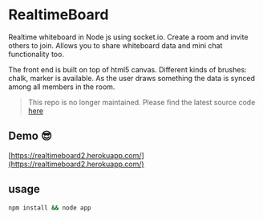 # RealtimeBoard
Realtime whiteboard in Node js using  socket.io. Create a room and invite others to join. Allows you to share whiteboard data and mini chat functionality too.

The front end is built on top of html5 canvas. Different kinds of brushes: chalk, marker is available. As the user draws something the data is synced among all members in the room.

> This repo is no longer maintained. Please find the latest source code [here](https://github.com/bibhuticoder/realtimeBoard/releases/tag/1.0.0.)

## Demo :sunglasses:
[https://realtimeboard2.herokuapp.com/](https://realtimeboard2.herokuapp.com/)


## usage
```bash
npm install && node app
```
